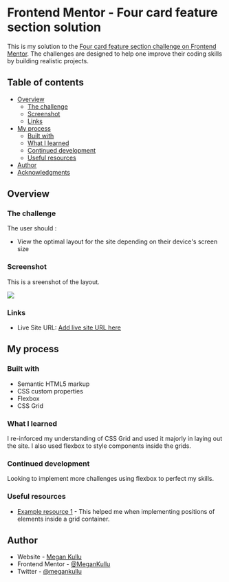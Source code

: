 # Frontend Mentor - Four card feature section solution

This is my solution to the [Four card feature section challenge on Frontend Mentor](https://www.frontendmentor.io/challenges/four-card-feature-section-weK1eFYK). The challenges are designed to help one improve their coding skills by building realistic projects.

## Table of contents

- [Overview](#overview)
  - [The challenge](#the-challenge)
  - [Screenshot](#screenshot)
  - [Links](#links)
- [My process](#my-process)
  - [Built with](#built-with)
  - [What I learned](#what-i-learned)
  - [Continued development](#continued-development)
  - [Useful resources](#useful-resources)
- [Author](#author)
- [Acknowledgments](#acknowledgments)


## Overview

### The challenge

The user should :

- View the optimal layout for the site depending on their device's screen size

### Screenshot

This is a sreenshot of the layout.

![](./screenshot.jpg)



### Links

- Live Site URL: [Add live site URL here](https://your-live-site-url.com)

## My process

### Built with

- Semantic HTML5 markup
- CSS custom properties
- Flexbox
- CSS Grid


### What I learned

I re-inforced my understanding of CSS Grid and used it majorly in laying out the site. I also used flexbox to style components inside the grids.


### Continued development

Looking to implement more challenges using flexbox to perfect my skills.

### Useful resources

- [Example resource 1](https://www.example.com) - This helped me when implementing positions of elements inside a grid container.


## Author

- Website - [Megan Kullu](https://www.megankullu.tech)
- Frontend Mentor - [@MeganKullu](https://www.frontendmentor.io/profile/MeganKullu)
- Twitter - [@megankullu](https://www.twitter.com/megankullu)


